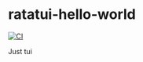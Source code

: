 # ratatui-hello-world

[![CI](https://github.com//ratatui-hello-world/workflows/CI/badge.svg)](https://github.com//ratatui-hello-world/actions)

Just tui
